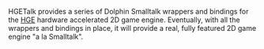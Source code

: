 HGETalk provides a series of Dolphin Smalltalk wrappers and bindings for the [HGE](http://hge.relishgames.com) hardware accelerated 2D game engine.
Eventually, with all the wrappers and bindings in place, it will provide a real, fully featured 2D game engine "a la Smalltalk".